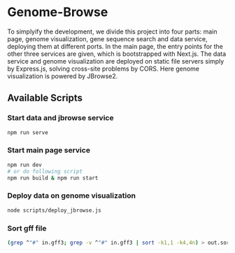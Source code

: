 # Genome-Browse

To simplyify the development, we divide this project into four parts: main page, genome visualization, gene sequence search and data service, deploying them at different ports. In the main page, the entry points for the other three services are given, which is bootstrapped with Next.js. The data service and genome visualization are deployed on static file servers simply by Express.js, solving cross-site problems by CORS. Here genome visualization is powered by JBrowse2.

## Available Scripts

### Start data and jbrowse service
```sh 
npm run serve
```

### Start main page service
```sh
npm run dev
# or do following script
npm run build & npm run start
```

### Deploy data on genome visualization
```sh
node scripts/deploy_jbrowse.js
```

### Sort gff file
```sh
(grep ^"#" in.gff3; grep -v ^"#" in.gff3 | sort -k1,1 -k4,4n) > out.sorted.gff3
```